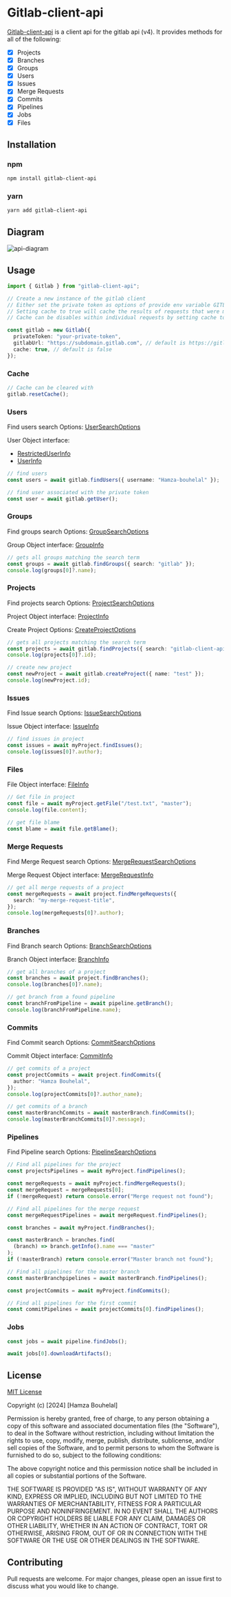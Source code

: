 # Gitlab-client-api

[Gitlab-client-api](https://www.npmjs.com/package/gitlab-client-api) is a client api for the gitlab api (v4). It provides methods for all of the following:

- [x] Projects
- [x] Branches
- [x] Groups
- [x] Users
- [x] Issues
- [x] Merge Requests
- [x] Commits
- [x] Pipelines
- [x] Jobs
- [x] Files

## Installation

### npm

```bash
npm install gitlab-client-api
```

### yarn

```bash
yarn add gitlab-client-api
```

## Diagram

![api-diagram](https://i.ibb.co/qsDb1Yw/src-diagram.png)

## Usage

```typescript
import { Gitlab } from "gitlab-client-api";

// Create a new instance of the gitlab client
// Either set the private token as options of provide env variable GITLAB_TOKEN
// Setting cache to true will cache the results of requests that were made with that instance of the client
// Cache can be disables within individual requests by setting cache to false

const gitlab = new Gitlab({
  privateToken: "your-private-token",
  gitlabUrl: "https://subdomain.gitlab.com", // default is https://gitlab.com
  cache: true, // default is false
});
```

### Cache

```typescript
// Cache can be cleared with
gitlab.resetCache();
```

### Users

Find users search Options: [UserSearchOptions](https://gitlab.com/bouhelalhamza/gitlab-client-api/-/blob/master/src/User/index.ts?ref_type=heads#L4)

User Object interface:

- [RestrictedUserInfo](https://gitlab.com/bouhelalhamza/gitlab-client-api/-/blob/master/src/User/index.ts?ref_type=heads#L56)
- [UserInfo](https://gitlab.com/bouhelalhamza/gitlab-client-api/-/blob/master/src/User/index.ts?ref_type=heads#L66)

```typescript
// find users
const users = await gitlab.findUsers({ username: "Hamza-bouhelal" });

// find user associated with the private token
const user = await gitlab.getUser();
```

### Groups

Find groups search Options: [GroupSearchOptions](https://gitlab.com/bouhelalhamza/gitlab-client-api/-/blob/master/src/Group/index.ts?ref_type=heads#L4)

Group Object interface: [GroupInfo](https://gitlab.com/bouhelalhamza/gitlab-client-api/-/blob/master/src/Group/index.ts?ref_type=heads#L67)

```typescript
// gets all groups matching the search term
const groups = await gitlab.findGroups({ search: "gitlab" });
console.log(groups[0]?.name);
```

### Projects

Find projects search Options: [ProjectSearchOptions](https://gitlab.com/bouhelalhamza/gitlab-client-api/-/blob/master/src/Project/index.ts?ref_type=heads#L4)

Project Object interface: [ProjectInfo](https://gitlab.com/bouhelalhamza/gitlab-client-api/-/blob/master/src/Project/index.ts?ref_type=heads#L162)

Create Project Options: [CreateProjectOptions](https://gitlab.com/bouhelalhamza/gitlab-client-api/-/blob/master/src/Project/index.ts?ref_type=heads#L240)

```typescript
// gets all projects matching the search term
const projects = await gitlab.findProjects({ search: "gitlab-client-api" });
console.log(projects[0]?.id);

// create new project
const newProject = await gitlab.createProject({ name: "test" });
console.log(newProject.id);
```

### Issues

Find Issue search Options: [IssueSearchOptions](https://gitlab.com/bouhelalhamza/gitlab-client-api/-/blob/master/src/Issue/index.ts?ref_type=heads#L6)

Issue Object interface: [IssueInfo](https://gitlab.com/bouhelalhamza/gitlab-client-api/-/blob/master/src/Issue/index.ts?ref_type=heads#L165)

```typescript
// find issues in project
const issues = await myProject.findIssues();
console.log(issues[0]?.author);
```

### Files

File Object interface: [FileInfo](https://gitlab.com/bouhelalhamza/gitlab-client-api/-/blob/master/src/File/index.ts?ref_type=heads#L1)

```typescript
// Get file in project
const file = await myProject.getFile("/test.txt", "master");
console.log(file.content);

// get file blame
const blame = await file.getBlame();
```

### Merge Requests

Find Merge Request search Options: [MergeRequestSearchOptions](https://gitlab.com/bouhelalhamza/gitlab-client-api/-/blob/master/src/MergeRequest/index.ts?ref_type=heads#L6)

Merge Request Object interface: [MergeRequestInfo](https://gitlab.com/bouhelalhamza/gitlab-client-api/-/blob/master/src/MergeRequest/index.ts?ref_type=heads#L183)

```typescript
// get all merge requests of a project
const mergeRequests = await project.findMergeRequests({
  search: "my-merge-request-title",
});
console.log(mergeRequests[0]?.author);
```

### Branches

Find Branch search Options: [BranchSearchOptions](https://gitlab.com/bouhelalhamza/gitlab-client-api/-/blob/master/src/Branch/index.ts?ref_type=heads#L4)

Branch Object interface: [BranchInfo](https://gitlab.com/bouhelalhamza/gitlab-client-api/-/blob/master/src/Branch/index.ts?ref_type=heads#L16)

```typescript
// get all branches of a project
const branches = await project.findBranches();
console.log(branches[0]?.name);

// get branch from a found pipeline
const branchFromPipeline = await pipeline.getBranch();
console.log(branchFromPipeline.name);
```

### Commits

Find Commit search Options: [CommitSearchOptions](https://gitlab.com/bouhelalhamza/gitlab-client-api/-/blob/master/src/Commit/index.ts?ref_type=heads#L4)

Commit Object interface: [CommitInfo](https://gitlab.com/bouhelalhamza/gitlab-client-api/-/blob/master/src/Commit/index.ts?ref_type=heads#L61)

```typescript
// get commits of a project
const projectCommits = await project.findCommits({
  author: "Hamza Bouhelal",
});
console.log(projectCommits[0]?.author_name);

// get commits of a branch
const masterBranchCommits = await masterBranch.findCommits();
console.log(masterBranchCommits[0]?.message);
```

### Pipelines

Find Pipeline search Options: [PipelineSearchOptions](https://gitlab.com/bouhelalhamza/gitlab-client-api/-/blob/master/src/Pipeline/index.ts?ref_type=heads#L4)

```typescript
// Find all pipelines for the project
const projectsPipelines = await myProject.findPipelines();

const mergeRequests = await myProject.findMergeRequests();
const mergeRequest = mergeRequests[0];
if (!mergeRequest) return console.error("Merge request not found");

// Find all pipelines for the merge request
const mergeRequestPipelines = await mergeRequest.findPipelines();

const branches = await myProject.findBranches();

const masterBranch = branches.find(
  (branch) => branch.getInfo().name === "master"
);
if (!masterBranch) return console.error("Master branch not found");

// Find all pipelines for the master branch
const masterBranchpipelines = await masterBranch.findPipelines();

const projectCommits = await myProject.findCommits();

// Find all pipelines for the first commit
const commitPipelines = await projectCommits[0].findPipelines();
```

### Jobs

```typescript
const jobs = await pipeline.findJobs();

await jobs[0].downloadArtifacts();
```

## License

[MIT License](https://choosealicense.com/licenses/mit/)

Copyright (c) [2024] [Hamza Bouhelal]

Permission is hereby granted, free of charge, to any person obtaining a copy of this software and associated documentation files (the "Software"), to deal in the Software without restriction, including without limitation the rights to use, copy, modify, merge, publish, distribute, sublicense, and/or sell copies of the Software, and to permit persons to whom the Software is furnished to do so, subject to the following conditions:

The above copyright notice and this permission notice shall be included in all copies or substantial portions of the Software.

THE SOFTWARE IS PROVIDED "AS IS", WITHOUT WARRANTY OF ANY KIND, EXPRESS OR IMPLIED, INCLUDING BUT NOT LIMITED TO THE WARRANTIES OF MERCHANTABILITY, FITNESS FOR A PARTICULAR PURPOSE AND NONINFRINGEMENT. IN NO EVENT SHALL THE AUTHORS OR COPYRIGHT HOLDERS BE LIABLE FOR ANY CLAIM, DAMAGES OR OTHER LIABILITY, WHETHER IN AN ACTION OF CONTRACT, TORT OR OTHERWISE, ARISING FROM, OUT OF OR IN CONNECTION WITH THE SOFTWARE OR THE USE OR OTHER DEALINGS IN THE SOFTWARE.

## Contributing

Pull requests are welcome. For major changes, please open an issue first to discuss what you would like to change.
